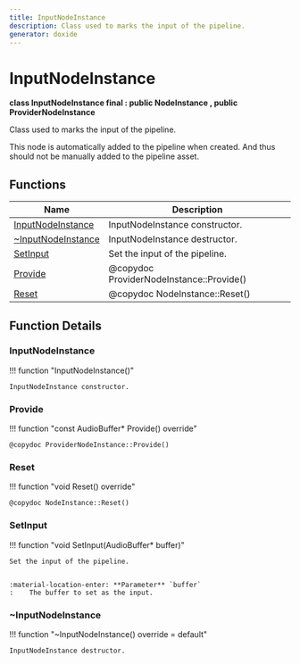 ```yaml
---
title: InputNodeInstance
description: Class used to marks the input of the pipeline.
generator: doxide
---
```



# InputNodeInstance

**class  InputNodeInstance final : public NodeInstance , public ProviderNodeInstance**


Class used to marks the input of the pipeline.

This node is automatically added to the pipeline when created. And thus
should not be manually added to the pipeline asset.
    


## Functions

| Name | Description |
| ---- | ----------- |
| [InputNodeInstance](#InputNodeInstance) | InputNodeInstance constructor.  |
| [~InputNodeInstance](#_u007eInputNodeInstance) | InputNodeInstance destructor.  |
| [SetInput](#SetInput) | Set the input of the pipeline. |
| [Provide](#Provide) |  @copydoc ProviderNodeInstance::Provide()  |
| [Reset](#Reset) |  @copydoc NodeInstance::Reset()  |

## Function Details

### InputNodeInstance<a name="InputNodeInstance"></a>
!!! function "InputNodeInstance()"

    
    InputNodeInstance constructor.
             
    
    
    

### Provide<a name="Provide"></a>
!!! function "const AudioBuffer&#42; Provide() override"

    
    @copydoc ProviderNodeInstance::Provide()
            
    

### Reset<a name="Reset"></a>
!!! function "void Reset() override"

    
    @copydoc NodeInstance::Reset()
            
    

### SetInput<a name="SetInput"></a>
!!! function "void SetInput(AudioBuffer&#42; buffer)"

    
    Set the input of the pipeline.
    
    
    :material-location-enter: **Parameter** `buffer`
    :    The buffer to set as the input.
                
    

### ~InputNodeInstance<a name="_u007eInputNodeInstance"></a>
!!! function "~InputNodeInstance() override = default"

    
    InputNodeInstance destructor.
             
    
    
    

